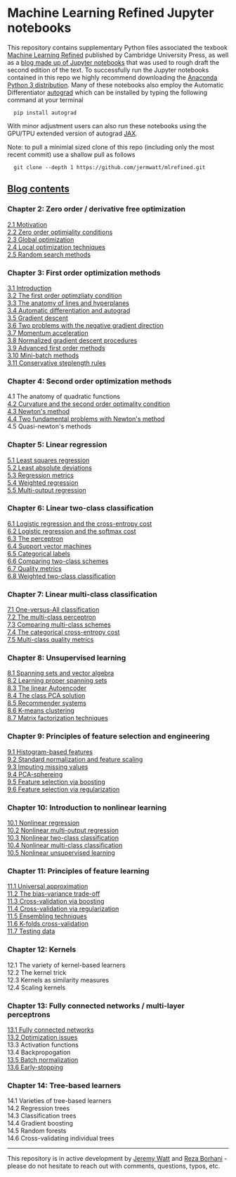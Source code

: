 # Machine Learning Refined Jupyter notebooks 

This repository contains supplementary Python files associated the texbook [Machine Learning Refined](http://www.mlrefined.com) published by Cambridge University Press, as well as a [blog made up of Jupyter notebooks](https://jermwatt.github.io/mlrefined/index.html) that was used to rough draft the second edition of the text.  To successfully run the Jupyter notebooks contained in this repo we highly recommend downloading the [Anaconda Python 3 distribution](https://www.anaconda.com/download/#macos).  Many of these notebooks also employ the Automatic Differentiator [autograd](https://github.com/HIPS/autograd) which can be installed by typing the following command at your terminal
      
      pip install autograd
      
With minor adjustment users can also run these notebooks using the GPU/TPU extended version of autograd  [JAX](https://github.com/google/jax).

Note: to pull a minimial sized clone of this repo (including only the most recent commit) use a shallow pull as follows
      
      git clone --depth 1 https://github.com/jermwatt/mlrefined.git
      
      
## [Blog contents](https://jermwatt.github.io/mlrefined/index.html)

### Chapter 2: Zero order / derivative free optimization

[2.1  Motivation](https://jermwatt.github.io/mlrefined/blog_posts/2_Zero_order_methods/2_0_Motivation.html)  
[2.2 Zero order optimiality conditions](https://jermwatt.github.io/mlrefined/blog_posts/2_Zero_order_methods/2_1_Zero.html)  
[2.3 Global optimization](https://jermwatt.github.io/mlrefined/blog_posts/2_Zero_order_methods/2_2_Global.html)    
[2.4 Local optimization techniques](https://jermwatt.github.io/mlrefined/blog_posts/2_Zero_order_methods/2_3_Local.html)   
[2.5 Random search methods](https://jermwatt.github.io/mlrefined/blog_posts/2_Zero_order_methods/2_4_Random.html)
 
### Chapter 3: First order optimization methods

[3.1 Introduction](https://jermwatt.github.io/mlrefined/blog_posts/3_First_order_methods/3_0_Introduction.html)   
[3.2 The first order optimzliaty condition](https://jermwatt.github.io/mlrefined/blog_posts/3_First_order_methods/3_1_First.html)  
[3.3 The anatomy of lines and hyperplanes](https://jermwatt.github.io/mlrefined/blog_posts/3_First_order_methods/3_2_Hyperplane.html)   
[3.4 Automatic differentiation and autograd](https://jermwatt.github.io/mlrefined/blog_posts/3_First_order_methods/3_4_Automatic.html)   
[3.5 Gradient descent](https://jermwatt.github.io/mlrefined/blog_posts/3_First_order_methods/3_5_Descent.html)   
[3.6 Two problems with the negative gradient direction](https://jermwatt.github.io/mlrefined/blog_posts/3_First_order_methods/3_6_Problems.html)   
[3.7 Momentum acceleration](https://jermwatt.github.io/mlrefined/blog_posts/3_First_order_methods/3_7_Momentum.html)   
[3.8 Normalized gradient descent procedures](https://jermwatt.github.io/mlrefined/blog_posts/3_First_order_methods/3_8_Normalized.html)   
[3.9 Advanced first order methods](https://jermwatt.github.io/mlrefined/blog_posts/3_First_order_methods/3_9_Advanced.html)   
[3.10 Mini-batch methods](https://jermwatt.github.io/mlrefined/blog_posts/3_First_order_methods/3_10_Minibatch.html)   
[3.11 Conservative steplength rules](https://jermwatt.github.io/mlrefined/blog_posts/3_First_order_methods/3_11_Conservative.html)  

### Chapter 4: Second order optimization methods

4.1  The anatomy of quadratic functions   
[4.2 Curvature and the second order optimality condition](https://jermwatt.github.io/mlrefined/blog_posts/4_Second_order_methods/4_2_Second.html)   
[4.3 Newton's method](https://jermwatt.github.io/mlrefined/blog_posts/4_Second_order_methods/4_3_Newtons.html)   
[4.4 Two fundamental problems with Newton's method](https://jermwatt.github.io/mlrefined/blog_posts/4_Second_order_methods/4_4_Problems.html)   
4.5 Quasi-newton's methods 

### Chapter 5: Linear regression
[5.1 Least squares regression](https://jermwatt.github.io/mlrefined/blog_posts/5_Linear_regression/5_1_Least.html)   
[5.2 Least absolute deviations](https://jermwatt.github.io/mlrefined/blog_posts/5_Linear_regression/5_2_Absolute.html)   
[5.3 Regression metrics](https://jermwatt.github.io/mlrefined/blog_posts/5_Linear_regression/5_3_Metrics.html)   
[5.4 Weighted regression](https://jermwatt.github.io/mlrefined/blog_posts/5_Linear_regression/5_4_Weighted.html)   
[5.5 Multi-output regression](https://jermwatt.github.io/mlrefined/blog_posts/5_Linear_regression/5_5_Multi.html)  

### Chapter 6: Linear two-class classification

[6.1 Logistic regression and the cross-entropy cost](https://jermwatt.github.io/mlrefined/blog_posts/6_Linear_twoclass_classification/6_1_Cross_entropy.html)   
[6.2 Logistic regression and the softmax cost](https://jermwatt.github.io/mlrefined/blog_posts/6_Linear_twoclass_classification/6_2_Softmax.html)   
[6.3 The perceptron](https://jermwatt.github.io/mlrefined/blog_posts/6_Linear_twoclass_classification/6_3_Perceptron.html)   
[6.4 Support vector machines](https://jermwatt.github.io/mlrefined/blog_posts/6_Linear_twoclass_classification/6_4_SVMs.html)   
[6.5 Categorical labels](https://jermwatt.github.io/mlrefined/blog_posts/6_Linear_twoclass_classification/6_5_Categorical.html)   
[6.6 Comparing two-class schemes](https://jermwatt.github.io/mlrefined/blog_posts/6_Linear_twoclass_classification/6_6_Comparison.html)   
[6.7 Quality metrics](https://jermwatt.github.io/mlrefined/blog_posts/6_Linear_twoclass_classification/6_7_Metrics.html)   
[6.8 Weighted two-class classification](https://jermwatt.github.io/mlrefined/blog_posts/6_Linear_twoclass_classification/6_8_Weighted.html)  

### Chapter 7: Linear multi-class classification

[7.1 One-versus-All classification](https://jermwatt.github.io/mlrefined/blog_posts/7_Linear_multiclass_classification/7_1_OvA.html)   
[7.2 The multi-class perceptron](https://jermwatt.github.io/mlrefined/blog_posts/7_Linear_multiclass_classification/7_2_Perceptron.html)   
[7.3 Comparing multi-class schemes](https://jermwatt.github.io/mlrefined/blog_posts/7_Linear_multiclass_classification/7_3_Comparison.html)   
[7.4 The categorical cross-entropy cost](https://jermwatt.github.io/mlrefined/blog_posts/7_Linear_multiclass_classification/7_4_Categorical.html)   
[7.5 Multi-class quality metrics](https://jermwatt.github.io/mlrefined/blog_posts/7_Linear_multiclass_classification/7_5_Metrics.html)  


### Chapter 8: Unsupervised learning

[8.1 Spanning sets and vector algebra](https://jermwatt.github.io/mlrefined/blog_posts/8_Linear_unsupervised_learning/8_1_Spanning.html)   
[8.2 Learning proper spanning sets](https://jermwatt.github.io/mlrefined/blog_posts/8_Linear_unsupervised_learning/8_2_PCA.html)   
[8.3 The linear Autoencoder](https://jermwatt.github.io/mlrefined/blog_posts/8_Linear_unsupervised_learning/8_3_Autoencoder.html)   
[8.4 The class PCA solution](https://jermwatt.github.io/mlrefined/blog_posts/8_Linear_unsupervised_learning/8_4_Classic.html)   
[8.5 Recommender systems](https://jermwatt.github.io/mlrefined/blog_posts/8_Linear_unsupervised_learning/8_5_Recommender.html)  
[8.6 K-means clustering](https://jermwatt.github.io/mlrefined/blog_posts/8_Linear_unsupervised_learning/8_6_Kmeans.html)   
[8.7 Matrix factorization techniques](https://jermwatt.github.io/mlrefined/blog_posts/8_Linear_unsupervised_learning/8_7_Factorization.html)  

### Chapter 9: Principles of feature selection and engineering

[9.1 Histogram-based features](https://jermwatt.github.io/mlrefined/blog_posts/9_Feature_engineer_select/9_1_Histogram.html)   
[9.2 Standard normalization and feature scaling](https://jermwatt.github.io/mlrefined/blog_posts/9_Feature_engineer_select/9_2_Scaling.html)   
[9.3 Imputing missing values](https://jermwatt.github.io/mlrefined/blog_posts/9_Feature_engineer_select/9_3_Cleaning.html)   
[9.4 PCA-sphereing](https://jermwatt.github.io/mlrefined/blog_posts/9_Feature_engineer_select/9_4_PCA_sphereing.html)   
[9.5 Feature selection via boosting](https://jermwatt.github.io/mlrefined/blog_posts/9_Feature_engineer_select/9_5_Boosting.html)   
[9.6 Feature selection via regularization](https://jermwatt.github.io/mlrefined/blog_posts/9_Feature_engineer_select/9_6_Regularization.html)  

### Chapter 10: Introduction to nonlinear learning

[10.1 Nonlinear regression](https://jermwatt.github.io/mlrefined/blog_posts/10_Nonlinear_intro/10_1_Regression.html)  
[10.2 Nonlinear multi-output regression](https://jermwatt.github.io/mlrefined/blog_posts/10_Nonlinear_intro/10_2_MultReg.html)  
[10.3 Nonlinear two-class classification](https://jermwatt.github.io/mlrefined/blog_posts/10_Nonlinear_intro/10_3_Twoclass.html)  
[10.4 Nonlinear multi-class classification](https://jermwatt.github.io/mlrefined/blog_posts/10_Nonlinear_intro/10_4_Multiclass.html)  
[10.5 Nonlinear unsupervised learning](https://jermwatt.github.io/mlrefined/blog_posts/10_Nonlinear_intro/10_5_Unsupervised.html)  

### Chapter 11: Principles of feature learning

[11.1 Universal approximation](https://jermwatt.github.io/mlrefined/blog_posts/11_Feature_learning/11_1_Universal.html)  
[11.2 The bias-variance trade-off](https://jermwatt.github.io/mlrefined/blog_posts/11_Feature_learning/11_2_BiasVariance.html)  
[11.3 Cross-validation via boosting](https://jermwatt.github.io/mlrefined/blog_posts/11_Feature_learning/11_3_Boosting.html)  
[11.4 Cross-validation via regularization](https://jermwatt.github.io/mlrefined/blog_posts/11_Feature_learning/11_4_Regularization.html)  
[11.5 Ensembling techniques](https://jermwatt.github.io/mlrefined/blog_posts/11_Feature_learning/11_5_Ensembling.html)  
[11.6 K-folds cross-validation](https://jermwatt.github.io/mlrefined/blog_posts/11_Feature_learning/11_6_Kfolds.html)  
[11.7 Testing data](https://jermwatt.github.io/mlrefined/blog_posts/11_Feature_learning/11_7_Testing.html)  


### Chapter 12: Kernels

12.1 The variety of kernel-based learners    
12.2 The kernel trick    
12.3 Kernels as similarity measures    
12.4 Scaling kernels    
  
### Chapter 13: Fully connected networks / multi-layer perceptrons

[13.1 Fully connected networks](https://jermwatt.github.io/mlrefined/blog_posts/13_Multilayer_perceptrons/13_1_Multi_layer_perceptrons.html)  
[13.2 Optimization issues](https://jermwatt.github.io/mlrefined/blog_posts/13_Multilayer_perceptrons/13_2_Optimization.html)  
13.3 Activation functions  
13.4 Backpropogation  
[13.5 Batch normalization](https://jermwatt.github.io/mlrefined/blog_posts/13_Multilayer_perceptrons/13_5_Batch_normalization.html)  
[13.6 Early-stopping](https://jermwatt.github.io/mlrefined/blog_posts/13_Multilayer_perceptrons/13_6_early_stopping.html)  

### Chapter 14: Tree-based learners

14.1 Varieties of tree-based learners  
14.2 Regression trees  
14.3 Classification trees  
14.4 Gradient boosting  
14.5 Random forests  
14.6 Cross-validating individual trees  


--- 
This repository is in active development by [Jeremy Watt](mailto:jeremy@dgsix.com) and [Reza Borhani](mailto:reza@dgsix.com) - please do not hesitate to reach out with comments, questions, typos, etc.
